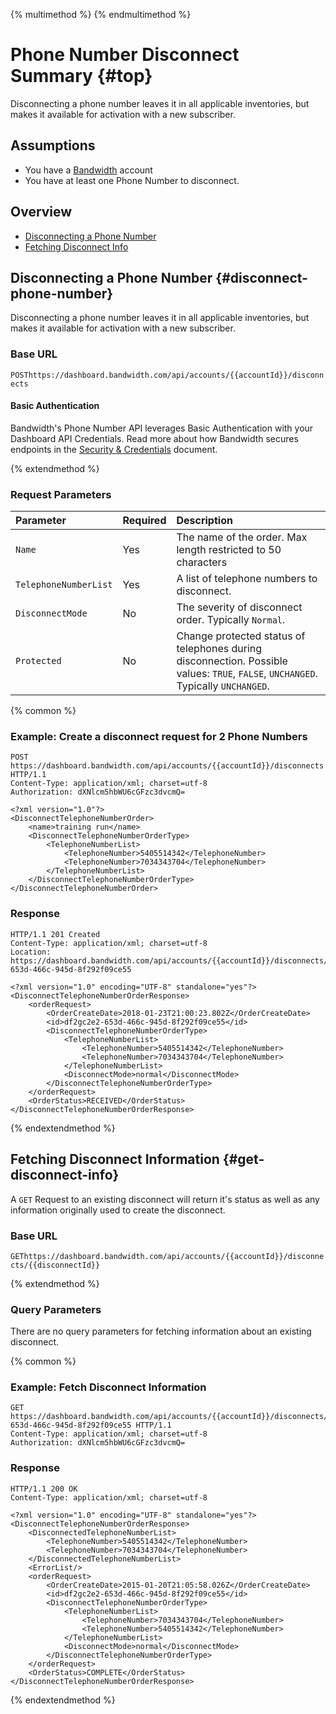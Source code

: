 {% multimethod %}
{% endmultimethod %}

# Phone Number Disconnect Summary {#top}

Disconnecting a phone number leaves it in all applicable inventories, but makes it available for activation with a new subscriber.

## Assumptions
* You have a [Bandwidth](https://dashboard.bandwidth.com) account
* You have at least one Phone Number to disconnect.

## Overview

* [Disconnecting a Phone Number](#disconnect-phone-number)
* [Fetching Disconnect Info](#get-disconnect-info)

## Disconnecting a Phone Number {#disconnect-phone-number}

Disconnecting a phone number leaves it in all applicable inventories, but makes it available for activation with a new subscriber.

### Base URL
<code class="post">POST</code>`https://dashboard.bandwidth.com/api/accounts/{{accountId}}/disconnects`

#### Basic Authentication

Bandwidth's Phone Number API leverages Basic Authentication with your Dashboard API Credentials. Read more about how Bandwidth secures endpoints in the [Security & Credentials](../../guides/accountCredentials.md) document.

{% extendmethod %}

### Request Parameters

| Parameter             | Required | Description                                                                                                                       |
|:----------------------|:---------|:----------------------------------------------------------------------------------------------------------------------------------|
| `Name`                | Yes      | The name of the order. Max length restricted to 50 characters                                                                     |
| `TelephoneNumberList` | Yes      | A list of telephone numbers to disconnect.                                                                                        |
| `DisconnectMode`      | No       | The severity of disconnect order. Typically `Normal`.                                                                             |
| `Protected`           | No       | Change protected status of telephones during disconnection. Possible values: `TRUE`, `FALSE`, `UNCHANGED`. Typically `UNCHANGED`. |

{% common %}

### Example: Create a disconnect request for 2 Phone Numbers

```http
POST https://dashboard.bandwidth.com/api/accounts/{{accountId}}/disconnects HTTP/1.1
Content-Type: application/xml; charset=utf-8
Authorization: dXNlcm5hbWU6cGFzc3dvcmQ=

<?xml version="1.0"?>
<DisconnectTelephoneNumberOrder>
    <name>training run</name>
    <DisconnectTelephoneNumberOrderType>
        <TelephoneNumberList>
            <TelephoneNumber>5405514342</TelephoneNumber>
            <TelephoneNumber>7034343704</TelephoneNumber>
        </TelephoneNumberList>
    </DisconnectTelephoneNumberOrderType>
</DisconnectTelephoneNumberOrder>
```

### Response

```http
HTTP/1.1 201 Created
Content-Type: application/xml; charset=utf-8
Location: https://dashboard.bandwidth.com/api/accounts/{{accountId}}/disconnects/df2gc2e2-653d-466c-945d-8f292f09ce55

<?xml version="1.0" encoding="UTF-8" standalone="yes"?>
<DisconnectTelephoneNumberOrderResponse>
    <orderRequest>
        <OrderCreateDate>2018-01-23T21:00:23.802Z</OrderCreateDate>
        <id>df2gc2e2-653d-466c-945d-8f292f09ce55</id>
        <DisconnectTelephoneNumberOrderType>
            <TelephoneNumberList>
                <TelephoneNumber>5405514342</TelephoneNumber>
                <TelephoneNumber>7034343704</TelephoneNumber>
            </TelephoneNumberList>
            <DisconnectMode>normal</DisconnectMode>
        </DisconnectTelephoneNumberOrderType>
    </orderRequest>
    <OrderStatus>RECEIVED</OrderStatus>
</DisconnectTelephoneNumberOrderResponse>
```

{% endextendmethod %}

## Fetching Disconnect Information {#get-disconnect-info}
A <code class="get">GET</code> Request to an existing disconnect will return it's status as well as any information originally used to create the disconnect.

### Base URL
<code class="get">GET</code>`https://dashboard.bandwidth.com/api/accounts/{{accountId}}/disconnects/{{disconnectId}}`

{% extendmethod %}

### Query Parameters

There are no query parameters for fetching information about an existing disconnect.

{% common %}

### Example: Fetch Disconnect Information

```http
GET https://dashboard.bandwidth.com/api/accounts/{{accountId}}/disconnects/df2gc2e2-653d-466c-945d-8f292f09ce55 HTTP/1.1
Content-Type: application/xml; charset=utf-8
Authorization: dXNlcm5hbWU6cGFzc3dvcmQ=
```

### Response

```http
HTTP/1.1 200 OK
Content-Type: application/xml; charset=utf-8

<?xml version="1.0" encoding="UTF-8" standalone="yes"?>
<DisconnectTelephoneNumberOrderResponse>
    <DisconnectedTelephoneNumberList>
        <TelephoneNumber>5405514342</TelephoneNumber>
        <TelephoneNumber>7034343704</TelephoneNumber>
    </DisconnectedTelephoneNumberList>
    <ErrorList/>
    <orderRequest>
        <OrderCreateDate>2015-01-20T21:05:58.026Z</OrderCreateDate>
        <id>df2gc2e2-653d-466c-945d-8f292f09ce55</id>
        <DisconnectTelephoneNumberOrderType>
            <TelephoneNumberList>
                <TelephoneNumber>7034343704</TelephoneNumber>
                <TelephoneNumber>5405514342</TelephoneNumber>
            </TelephoneNumberList>
            <DisconnectMode>normal</DisconnectMode>
        </DisconnectTelephoneNumberOrderType>
    </orderRequest>
    <OrderStatus>COMPLETE</OrderStatus>
</DisconnectTelephoneNumberOrderResponse>

```

{% endextendmethod %}
